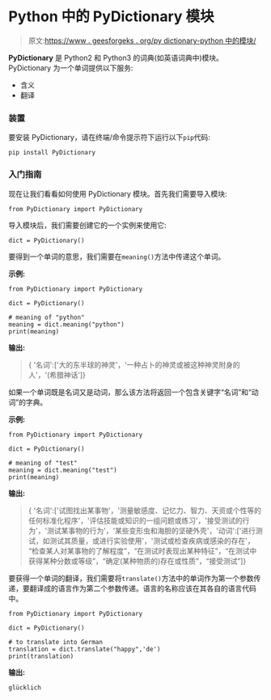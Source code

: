 # Python 中的 PyDictionary 模块

> 原文:[https://www . geesforgeks . org/py dictionary-python 中的模块/](https://www.geeksforgeeks.org/pydictionary-module-in-python/)

**PyDictionary** 是 Python2 和 Python3 的词典(如英语词典中)模块。PyDictionary 为一个单词提供以下服务:

*   含义
*   翻译

### 装置

要安装 PyDictionary，请在终端/命令提示符下运行以下`pip`代码:

```
pip install PyDictionary
```

### 入门指南

现在让我们看看如何使用 PyDictionary 模块。首先我们需要导入模块:

```
from PyDictionary import PyDictionary

```

导入模块后，我们需要创建它的一个实例来使用它:

```
dict = PyDictionary()

```

要得到一个单词的意思，我们需要在`meaning()`方法中传递这个单词。

**示例:**

```
from PyDictionary import PyDictionary

dict = PyDictionary()

# meaning of "python"
meaning = dict.meaning("python")
print(meaning)
```

**输出:**

> { '名词':['大的东半球的神灵'，'一种占卜的神灵或被这种神灵附身的人'，'(希腊神话']}

如果一个单词既是名词又是动词，那么该方法将返回一个包含关键字“名词”和“动词”的字典。

**示例:**

```
from PyDictionary import PyDictionary

dict = PyDictionary()

# meaning of "test"
meaning = dict.meaning("test")
print(meaning)
```

**输出:**

> { '名词':['试图找出某事物'，'测量敏感度、记忆力、智力、天资或个性等的任何标准化程序'，'评估技能或知识的一组问题或练习'，'接受测试的行为'，'测试某事物的行为'，'某些变形虫和海胆的坚硬外壳'，'动词':['进行测试，如测试其质量，或进行实验使用'，'测试或检查疾病或感染的存在'， “检查某人对某事物的了解程度”，“在测试时表现出某种特征”，“在测试中获得某种分数或等级”，“确定(某种物质的)存在或性质”，“接受测试”]}

要获得一个单词的翻译，我们需要将`translate()`方法中的单词作为第一个参数传递，要翻译成的语言作为第二个参数传递。语言的名称应该在其各自的语言代码中。

```
from PyDictionary import PyDictionary

dict = PyDictionary()

# to translate into German
translation = dict.translate("happy",'de')
print(translation)
```

**输出:**

```
glücklich
```